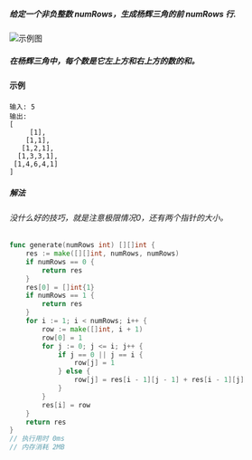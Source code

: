 ##### 给定一个非负整数 numRows，生成杨辉三角的前 numRows 行.
![示例图](https://upload.wikimedia.org/wikipedia/commons/0/0d/PascalTriangleAnimated2.gif)
##### 在杨辉三角中，每个数是它左上方和右上方的数的和。
#### 示例
```
输入: 5
输出:
[
     [1],
    [1,1],
   [1,2,1],
  [1,3,3,1],
 [1,4,6,4,1]
]
```
##### 解法
###### 没什么好的技巧，就是注意极限情况0，还有两个指针的大小。
```go
func generate(numRows int) [][]int {
    res := make([][]int, numRows, numRows)
    if numRows == 0 {
        return res
    }
	res[0] = []int{1}
	if numRows == 1 {
		return res
	}
	for i := 1; i < numRows; i++ {
		row := make([]int, i + 1)
		row[0] = 1
		for j := 0; j <= i; j++ {
			if j == 0 || j == i {
				row[j] = 1
			} else {
				row[j] = res[i - 1][j - 1] + res[i - 1][j]
			}
		}
		res[i] = row
	}
	return res
}
// 执行用时 0ms
// 内存消耗 2MB
```
